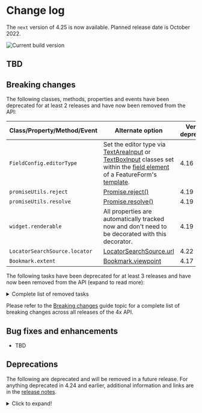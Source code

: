 # Change log

The `next` version of 4.25 is now available.  Planned release date is October 2022.

![Current build version](https://img.shields.io/npm/v/arcgis-js-api/next?label=Current%20build)

## TBD

## Breaking changes

The following classes, methods, properties and events have been deprecated for at least 2 releases and have now been removed from the API:

| Class/Property/Method/Event | Alternate option | Version deprecated |
|----------|-------------|--------------------|
| `FieldConfig.editorType` | Set the editor type via [TextAreaInput](https://developers.arcgis.com/javascript/latest/api-reference/esri-form-elements-inputs-TextAreaInput.html) or [TextBoxInput](https://developers.arcgis.com/javascript/latest/api-reference/esri-form-elements-inputs-TextBoxInput.html) classes set within the [field element](https://developers.arcgis.com/javascript/latest/api-reference/esri-form-elements-FieldElement.html) of a FeatureForm's [template](https://developers.arcgis.com/javascript/latest/api-reference/esri-widgets-FeatureForm.html#formTemplate). | 4.16 |
| `promiseUtils.reject` | [Promise.reject()](https://developer.mozilla.org/en-US/docs/Web/JavaScript/Reference/Global_Objects/Promise/reject) | 4.19 |
| `promiseUtils.resolve` | [Promise.resolve()](https://developer.mozilla.org/en-US/docs/Web/JavaScript/Reference/Global_Objects/Promise/resolve) | 4.19 |
| `widget.renderable` | All properties are automatically tracked now and don't need to be decorated with this decorator. | 4.19 |
| `LocatorSearchSource.locator` | [LocatorSearchSource.url](https://developers.arcgis.com/javascript/latest/api-reference/esri-widgets-Search-LocatorSearchSource.html#url) | 4.22 |
| `Bookmark.extent` | [Bookmark.viewpoint](https://developers.arcgis.com/javascript/latest/api-reference/esri-webmap-Bookmark.html#viewpoint) | 4.17 |

The following tasks have been deprecated for at least 3 releases and have now been removed from the API (expand to read more):

<details>
<summary>Complete list of removed tasks</summary>

| Task removed | Alternate option | Version deprecated |
|--------------|------------------|--------------------|
| `esri/portal/Portal/createClosestFacilityTask` | Use [closestFacility](https://developers.arcgis.com/javascript/latest/api-reference/esri-rest-closestFacility.html) with [helperServices](https://developers.arcgis.com/javascript/latest/api-reference/esri-portal-Portal.html#helperServices) | 4.21 |
| `esri/portal/Portal/createGeometryService` | Use [geometryService](https://developers.arcgis.com/javascript/latest/api-reference/esri-rest-geometryService.html) with [helperServices](https://developers.arcgis.com/javascript/latest/api-reference/esri-portal-Portal.html#helperServices) | 4.21 |
| `esri/portal/Portal/createPrintTask` | Use [print](https://developers.arcgis.com/javascript/latest/api-reference/esri-rest-print.html) with [helperServices](https://developers.arcgis.com/javascript/latest/api-reference/esri-portal-Portal.html#helperServices) | 4.21 |
| `esri/portal/Portal/createRouteTask` | Use [route](https://developers.arcgis.com/javascript/latest/api-reference/esri-rest-route.html) with [helperServices](https://developers.arcgis.com/javascript/latest/api-reference/esri-portal-Portal.html#helperServices) | 4.21 |
| `esri/portal/Portal/createServiceAreaTask` | Use [serviceArea](https://developers.arcgis.com/javascript/latest/api-reference/esri-rest-serviceArea.html) with [helperServices](https://developers.arcgis.com/javascript/latest/api-reference/esri-portal-Portal.html#helperServices) | 4.21 |
| `esri/tasks/ClosestFacilityTask`  | [closestFacility](https://developers.arcgis.com/javascript/latest/api-reference/esri-rest-closestFacility.html) | 4.20 |
| `esri/tasks/FindTask`  | [find](https://developers.arcgis.com/javascript/latest/api-reference/esri-rest-find.html) | 4.20 |
| `esri/tasks/GeometryService` | [geometryService](https://developers.arcgis.com/javascript/latest/api-reference/esri-rest-geometryService.html) | 4.20 |
| `esri/tasks/Geoprocessor` | [geoprcessor](https://developers.arcgis.com/javascript/latest/api-reference/esri-rest-geoprocessor.html) | 4.20 |
| `esri/tasks/IdentifyTask`  | [identify](https://developers.arcgis.com/javascript/latest/api-reference/esri-rest-identify.html) | 4.20 |
| `esri/tasks/ImageIdentifyTask` | [imageService](https://developers.arcgis.com/javascript/latest/api-reference/esri-rest-imageService.html) | 4.20 |
| `esri/tasks/ImageServiceIdentifyTask` | [imageService.identify](https://developers.arcgis.com/javascript/latest/api-reference/esri-rest-imageService.html#identify) | 4.18 |
| `esri/tasks/Locator` | [locator](https://developers.arcgis.com/javascript/latest/api-reference/esri-rest-locator.html) | 4.20 |
| `esri/tasks/PrintTask` | [print](https://developers.arcgis.com/javascript/latest/api-reference/esri-rest-print.html) | 4.20 |
| `esri/tasks/QueryTask` | [query](https://developers.arcgis.com/javascript/latest/api-reference/esri-rest-query.html) | 4.20 |
| `esri/tasks/RouteTask` | [route](https://developers.arcgis.com/javascript/latest/api-reference/esri-rest-route.html) | 4.20 |
| `esri/tasks/ServiceAreaTask` | [serviceArea](https://developers.arcgis.com/javascript/latest/api-reference/esri-rest-serviceArea.html) | 4.20 |
| `esri/tasks/Task` | n/a | 4.20 |
| `esri/tasks/supportAddressCandidate` | [AddressCandidate](https://developers.arcgis.com/javascript/latest/api-reference/esri-rest-support-AddressCandidate.html) | 4.20 |
| `esri/tasks/supportAlgorithmicColorRamp` | [AlgorithmicColorRamp](https://developers.arcgis.com/javascript/latest/api-reference/esri-rest-support-AlgorithmicColorRamp.html) | 4.20 |
| `esri/tasks/supportAreasAndLengthsParameters` | [AreasAndLengthsParameters](https://developers.arcgis.com/javascript/latest/api-reference/esri-rest-support-AreasAndLengthsParameters.html) | 4.20 |
| `esri/tasks/supportAttachmentQuery` | [AttachmentQuery](https://developers.arcgis.com/javascript/latest/api-reference/esri-rest-support-AttachmentQuery.html) | 4.20 |
| `esri/tasks/supportBufferParameters` | [BufferParameters](https://developers.arcgis.com/javascript/latest/api-reference/esri-rest-support-BufferParameters.html) | 4.20 |
| `esri/tasks/supportClosestFacilityParameters` | [ClosestFacilityParameters](https://developers.arcgis.com/javascript/latest/api-reference/esri-rest-support-ClosestFacilityParameters.html) | 4.20 |
| `esri/tasks/supportClosestFacilitySolveResult` | [ClosestFacilitySolveResult](https://developers.arcgis.com/javascript/latest/api-reference/esri-rest-support-ClosestFacilitySolveResult.html) | 4.20 |
| `esri/tasks/supportColorRamp` | [ColorRamp](https://developers.arcgis.com/javascript/latest/api-reference/esri-rest-support-ColorRamp.html) | 4.20 |
| `esri/tasks/supportDataFile` | [DataFile](https://developers.arcgis.com/javascript/latest/api-reference/esri-rest-support-DataFile.html) | 4.20 |
| `esri/tasks/supportDataLayer` | [DataLayer](https://developers.arcgis.com/javascript/latest/api-reference/esri-rest-support-DataLayer.html) | 4.20 |
| `esri/tasks/supportDensifyParameters` | [DensifyParameters](https://developers.arcgis.com/javascript/latest/api-reference/esri-rest-support-DensifyParameters.html) | 4.20 |
| `esri/tasks/supportDirectionsFeatureSet` | [DirectionsFeatureSet](https://developers.arcgis.com/javascript/latest/api-reference/esri-rest-support-DirectionsFeatureSet.html) | 4.20 |
| `esri/tasks/supportDistanceParameters` | [DistanceParameters](https://developers.arcgis.com/javascript/latest/api-reference/esri-rest-support-DistanceParameters.html) | 4.20 |
| `esri/tasks/supportFeatureSet` | [FeatureSet](https://developers.arcgis.com/javascript/latest/api-reference/esri-rest-support-FeatureSet.html) | 4.20 |
| `esri/tasks/supportFindParameters` | [FindParameters](https://developers.arcgis.com/javascript/latest/api-reference/esri-rest-support-FindParameters.html) | 4.20 |
| `esri/tasks/supportFindResult` | [FindResult](https://developers.arcgis.com/javascript/latest/api-reference/esri-rest-support-FindResult.html) | 4.20 |
| `esri/tasks/supportGeneralizeParameters` | [GeneralizeParameters](https://developers.arcgis.com/javascript/latest/api-reference/esri-rest-support-GeneralizeParameters.html) | 4.20 |
| `esri/tasks/supportGPMessage` | [GPMessage](https://developers.arcgis.com/javascript/latest/api-reference/esri-rest-support-GPMessage.html) | 4.20 |
| `esri/tasks/supportIdentifyParameters` | [IdentifyParameters](https://developers.arcgis.com/javascript/latest/api-reference/esri-rest-support-IdentifyParameters.html) | 4.20 |
| `esri/tasks/supportIdentifyResult` | [IdentifyResult](https://developers.arcgis.com/javascript/latest/api-reference/esri-rest-support-IdentifyResult.html) | 4.20 |
| `esri/tasks/supportImageIdentifyParameters` | [ImageIdentifyParameters](https://developers.arcgis.com/javascript/latest/api-reference/esri-rest-support-ImageIdentifyParameters.html) | 4.20 |
| `esri/tasks/supportImageIdentifyResult` |[ ImageIdentifyResult](https://developers.arcgis.com/javascript/latest/api-reference/esri-rest-support-ImageIdentifyResult.html) | 4.20 |
| `esri/tasks/supportImageHistogramParameters` | [ImageHistogramParameters](https://developers.arcgis.com/javascript/latest/api-reference/esri-rest-support-ImageHistogramParameters.html) | 4.20 |
| `esri/tasks/supportImageServiceIdentifyParameters` | [ImageServiceIdentifyParameters](https://developers.arcgis.com/javascript/latest/api-reference/esri-rest-support-ImageIdentifyParameters.html) | 4.18 |
| `esri/tasks/supportImageServiceIdentifyResult` | [ImageServiceIdentifyResult](https://developers.arcgis.com/javascript/latest/api-reference/esri-rest-support-ImageIdentifyResult.html) | 4.18 |
| `esri/tasks/supportJobInfo` | [JobInfo](https://developers.arcgis.com/javascript/latest/api-reference/esri-rest-support-JobInfo.html) | 4.20 |
| `esri/tasks/supportLegendLayer` | [LegendLayer](https://developers.arcgis.com/javascript/latest/api-reference/esri-rest-support-LegendLayer.html) | 4.20 |
| `esri/tasks/supportLengthsParameters` | [LengthsParameters](https://developers.arcgis.com/javascript/latest/api-reference/esri-rest-support-LengthsParameters.html) | 4.20 |
| `esri/tasks/supportLinearUnit` | [LinearUnit](https://developers.arcgis.com/javascript/latest/api-reference/esri-rest-support-LinearUnit.html) | 4.20 |
| `esri/tasks/supportMultipartColorRamp` | [MultipartColorRamp](https://developers.arcgis.com/javascript/latest/api-reference/esri-rest-support-MultipartColorRamp.html) | 4.20 |
| `esri/tasks/supportNAMessage` | [NAMessage](https://developers.arcgis.com/javascript/latest/api-reference/esri-rest-support-NAMessage.html) | 4.20 |
| `esri/tasks/supportOffsetParameters` | [OffsetParameters](https://developers.arcgis.com/javascript/latest/api-reference/esri-rest-support-OffsetParameters.html) | 4.20 |
| `esri/tasks/supportParameterValue` | [ParameterValue](https://developers.arcgis.com/javascript/latest/api-reference/esri-rest-support-ParameterValue.html) | 4.20 |
| `esri/tasks/supportPrintParameters` | [PrintParameters](https://developers.arcgis.com/javascript/latest/api-reference/esri-rest-support-PrintParameters.html) | 4.20 |
| `esri/tasks/supportPrintTemplate` | [PrintTemplate](https://developers.arcgis.com/javascript/latest/api-reference/esri-rest-support-PrintTemplate.html) | 4.20 |
| `esri/tasks/supportProjectParameters` | [ProjectParameters](https://developers.arcgis.com/javascript/latest/api-reference/esri-rest-support-ProjectParameters.html) | 4.20 |
| `esri/tasks/supportQuery` | [Query](https://developers.arcgis.com/javascript/latest/api-reference/esri-rest-support-Query.html) | 4.20 |
| `esri/tasks/supportRasterData` | [RasterData](https://developers.arcgis.com/javascript/latest/api-reference/esri-rest-support-RasterData.html) | 4.20 |
| `esri/tasks/supportRelationParameters` | [RelationParameters](https://developers.arcgis.com/javascript/latest/api-reference/esri-rest-support-RelationParameters.html) | 4.20 |
| `esri/tasks/supportRelationshipQuery` | [RelationshipQuery](https://developers.arcgis.com/javascript/latest/api-reference/esri-rest-support-RelationshipQuery.html) | 4.20 |
| `esri/tasks/supportRouteParameters` | [RouteParameters](https://developers.arcgis.com/javascript/latest/api-reference/esri-rest-support-RouteParameters.html) | 4.20 |
| `esri/tasks/supportRouteResult` | [RouteResult](https://developers.arcgis.com/javascript/latest/api-reference/esri-rest-support-RouteResult.html) | 4.20 |
| `esri/tasks/supportServiceAreaParameters` | [ServiceAreaParameters](https://developers.arcgis.com/javascript/latest/api-reference/esri-rest-support-ServiceAreaParameters.html) | 4.20 |
| `esri/tasks/supportServiceAreaSolveResult` | [ServiceAreaSolveResult](https://developers.arcgis.com/javascript/latest/api-reference/esri-rest-support-ServiceAreaSolveResult.html) | 4.20 |
| `esri/tasks/supportStatisticDefinition` | [StatisticDefinition](https://developers.arcgis.com/javascript/latest/api-reference/esri-rest-support-StatisticDefinition.html) | 4.20 |
| `esri/tasks/supportTrimExtendParameters` | [TrimExtendParameters](https://developers.arcgis.com/javascript/latest/api-reference/esri-rest-support-TrimExtendParameters.html) | 4.20 |

</details>

Please refer to the [Breaking changes](https://developers.arcgis.com/javascript/latest/breaking-changes/) guide topic for a complete list of breaking changes across all releases of the 4x API.

## Bug fixes and enhancements

- TBD

## Deprecations

The following are deprecated and will be removed in a future release. For anything deprecated in 4.24 and earlier, additional information and links are in the [release notes](https://developers.arcgis.com/javascript/latest/release-notes/#deprecated-classes-properties-methods-events).

<details>
  <summary>Click to expand!</summary>  

* BasemapToggle.toggle deprecated since version 4.22. Watch the activeBasemap property instead.
* CreateWorkflow deprecated since version 4.23. Use CreateFeaturesWorkflow instead.
* CreateWorkflowData.edits deprecated since 4.23. Use CreateFeaturesWorkflow.pendingFeatures to access edits made to the workflow data.
* CreateWorkflowData deprecated since version 4.23. Use CreateFeaturesWorkflowData instead.
* CSVLayerView.effect deprecated since version 4.22. Use featureEffect instead.
* Directions.routeServiceUrl deprecated since version 4.24. Use url from layer instead.
* Directions.routeSymbol deprecated since version 4.24. Use directionLines from layer instead.
* Directions.stopSymbols deprecated since version 4.24. Use RouteStopSymbols from layer instead.
* DirectionsViewModel.highlightSegment deprecated since version 4.24. Use highlight instead.
* DirectionsViewModel.routeServiceUrl deprecated since version 4.24. Use url from layer instead.
* DirectionsViewModel.routeSymbol deprecated since version 4.24. Use directionLines from layer instead.
* DirectionsViewModel.stops deprecated since version 4.24. Use stops from layer instead.
* DirectionsViewModel.stopSymbols deprecated since version 4.24. Use RouteStopSymbols from layer instead.
* Editor.startCreateWorkflowAtFeatureCreation deprecated since version 4.23. Instead use startCreateFeaturesWorkflowAtFeatureCreation
* Editor.startCreateWorkflowAtFeatureEdit deprecated since 4.23
* Editor.startCreateWorkflowAtFeatureTypeSelection deprecated since version 4.23. Instead use startCreateFeaturesWorkflowAtFeatureTypeSelection instead.
* Editor.useDeprecatedCreateWorkflow deprecated since version 4.23. Although new at 4.23, this property was introduced to help migrate from the legacy CreateWorkflow to the updated CreateFeaturesWorkflow. Once CreateWorkflow is fully removed, this property will no longer be necessary.
* EditorViewModel.startCreateWorkflowAtFeatureCreation deprecated since version 4.23. Instead use startCreateFeaturesWorkflowAtFeatureCreation.
* EditorViewModel.startCreateWorkflowAtFeatureEdit deprecated since 4.23
* EditorViewModel.startCreateWorkflowAtFeatureTypeSelection deprecated since version 4.23. Instead use startCreateFeaturesWorkflowAtFeatureTypeSelection.
* Effect.Effect deprecated since version 4.21. Use Effect instead.
* EventAttachedCallback.EventAttachedCallback deprecated since version 4.24. Use reactiveUtils.ReactiveListenerChangeCallback() instead.
* FeatureEffect deprecated since version 4.22. Use esri/layers/support/FeatureEffect instead.
* FeatureFilter deprecated since version 4.22. Use FeatureFilter instead.
* FeatureLayerView.effect deprecated since version 4.22. Use featureEffect instead.
* FeatureTable.fieldConfigs deprecated since version 4.24. Use FieldColumnTemplate via the FeatureTable's tableTemplate.
* FeatureTableViewModel.fieldConfigs deprecated since version 4.24. Use FieldColumnTemplate via the FeatureTable's tableTemplate.
* FieldColumn.config deprecated since version 4.24. Use FieldColumnTemplate via the FeatureTable's tableTemplate.
* FieldColumnConfig deprecated since version 4.24. Use FieldColumnTemplate via the FeatureTable's tableTemplate.
* FieldGroupConfig.visibilityExpression deprecated since version 4.23. Set fields via the GroupElement.visibilityExpression
* FieldGroupConfig deprecated since version 4.23. Set field groupings via the GroupElement.
* GeoJSONLayerView.effect deprecated since version 4.22. Use featureEffect instead.
* HeatmapRenderer.blurRadius is deprecated since version 4.24. Use radius instead.
* HeatmapRenderer.maxPixelIntensity is deprecated since version 4.24. Use maxDensity instead.
* HeatmapRenderer.minPixelIntensity is deprecated since version 4.24. Use minDensity instead.
* ImageParameters deprecated since version 4.24. Use ImageParameters instead.
* InputFieldGroup.visibilityExpression deprecated Since 4.23. Use groupElement.visibilityExpression
* LabelClass.labelExpressionInfo.value deprecated since version 4.5. Use expression instead.
* Lighting deprecated since version 4.24. Use SunLighting instead.
* OGCFeatureLayerView.effect deprecated since version 4.22. Use featureEffect instead.
* PausableWatchHandle.PausableWatchHandle deprecated since version 4.24.
* PrintViewModel.scaleEnabled deprecated since version 4.22. Instead, use TemplateOptions if using the Print widget, or PrintTemplate if calling print() directly.
* PromisedWatchHandle.PromisedWatchHandle deprecated since version 4.24. Use Promise instead.
* promiseUtils.create deprecated since version 4.24. Use Promise instead.
* SearchViewModel.defaultSymbol deprecated since version 4.22. Use defaultSymbols instead.
* SlicePlane deprecated This module was moved in 4.23. Use SlicePlane instead.
* StreamLayerView.effect deprecated since version 4.22. Use featureEffect instead.
* watchUtils.init deprecated since 4.24. Use reactiveUtils.watch() instead.
* watchUtils.on deprecated since 4.24. Use reactiveUtils.on() instead.
* watchUtils.once deprecated since 4.24. Use reactiveUtils.once() instead.
* watchUtils.pausable deprecated Since 4.24.
* watchUtils.watch deprecated since 4.24. Use reactiveUtils.watch() instead.
* watchUtils.when deprecated since 4.24. Use reactiveUtils.when() instead.
* watchUtils.whenDefined deprecated since 4.24. Use reactiveUtils.when() instead.
* watchUtils.whenDefinedOnce deprecated since 4.24. Use reactiveUtils.whenOnce() instead.
* watchUtils.whenEqual deprecated since 4.24. Use reactiveUtils.when() instead
* watchUtils.whenEqualOnce deprecated since 4.24. Use reactiveUtils.whenOnce() instead.
* watchUtils.whenFalse deprecated since 4.24. Use reactiveUtils.when() instead.
* watchUtils.whenFalseOnce deprecated since 4.24. Use reactiveUtils.whenOnce() instead.
* watchUtils.whenNot deprecated since 4.24. Use reactiveUtils.when() instead.
* watchUtils.whenNotOnce deprecated since 4.24. Use reactiveUtils.whenOnce() instead.
* watchUtils.whenOnce deprecated since 4.24. Use reactiveUtils.whenOnce() instead.
* watchUtils.whenTrue deprecated since 4.24. Use reactiveUtils.when() instead.
* watchUtils.whenTrueOnce deprecated since 4.24. Use reactiveUtils.whenOnce() instead.
* watchUtils.whenUndefined deprecated since 4.24. Use reactiveUtils.when() instead.
* watchUtils.whenUndefinedOnce deprecated since 4.24. Use reactiveUtils.whenOnce() instead.
* watchUtils deprecated since version 4.24. Use reactiveUtils instead.
* WFSLayerView.effect deprecated since version 4.22. Use featureEffect instead.

</details>
